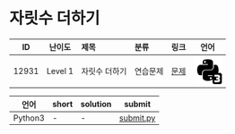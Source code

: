 # 자릿수 더하기

| ID | 난이도 | 제목 | 분류 | 링크 | 언어 |
| -- | ---- | :-- | :-- | --- | --- |
| 12931 | Level 1 | 자릿수 더하기 | 연습문제 | [문제](https://programmers.co.kr/learn/courses/30/lessons/12931) | [![python3](/assets/python3.svg)](submit.py) |

| 언어 | short | solution | submit |
| --- | ----- | -------- | ------ |
| Python3 | - | - | [submit.py](submit.py) |
